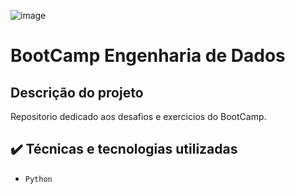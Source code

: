 ![image](https://thumbs.dreamstime.com/b/dados-que-projetam-o-%C3%ADcone-lineares-lisos-modernos-na-moda-do-vetor-ingleses-130949958.jpg)

# BootCamp Engenharia de Dados

## Descrição do projeto
Repositorio dedicado aos desafios e exercicios do BootCamp.

## ✔️ Técnicas e tecnologias utilizadas
* `Python`

